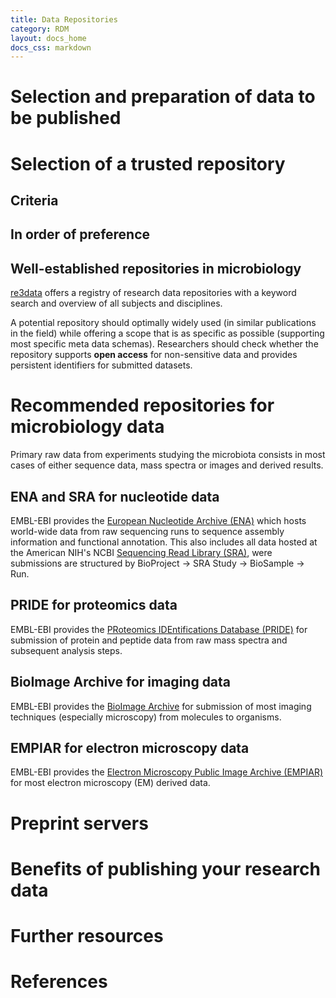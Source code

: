 ```yaml
---
title: Data Repositories
category: RDM
layout: docs_home
docs_css: markdown
---
```

# Selection and preparation of data to be published

# Selection of a trusted repository

## Criteria

## In order of preference

## Well-established repositories in microbiology
[re3data](https://www.re3data.org/) offers a registry of research data repositories with a keyword search and overview of all subjects and disciplines.

A potential repository should optimally widely used (in similar publications in the field) while offering a scope that is as specific as possible (supporting most specific meta data schemas).
Researchers should check whether the repository supports **open access** for non-sensitive data and provides persistent identifiers for submitted datasets.

# Recommended repositories for microbiology data
Primary raw data from experiments studying the microbiota consists in most cases of either sequence data, mass spectra or images and derived results.

## ENA and SRA for nucleotide data
EMBL-EBI provides the [European Nucleotide Archive (ENA)](https://www.ebi.ac.uk/ena/browser/home) which hosts world-wide data from raw sequencing runs to sequence assembly information and functional annotation.
This also includes all data hosted at the American NIH's NCBI [Sequencing Read Library (SRA)](https://www.ncbi.nlm.nih.gov/sra), were submissions are structured by BioProject -> SRA Study -> BioSample -> Run.

## PRIDE for proteomics data
EMBL-EBI provides the [PRoteomics IDEntifications Database (PRIDE)](https://www.ebi.ac.uk/pride) for submission of protein and peptide data from raw mass spectra and subsequent analysis steps.

## BioImage Archive for imaging data
EMBL-EBI provides the [BioImage Archive](https://www.ebi.ac.uk/bioimage-archive) for submission of most imaging techniques (especially microscopy) from molecules to organisms.

## EMPIAR for electron microscopy data
EMBL-EBI provides the [Electron Microscopy Public Image Archive (EMPIAR)](https://www.ebi.ac.uk/empiar) for most electron microscopy (EM) derived data.

# Preprint servers

# Benefits of publishing your research data

# Further resources

# References

